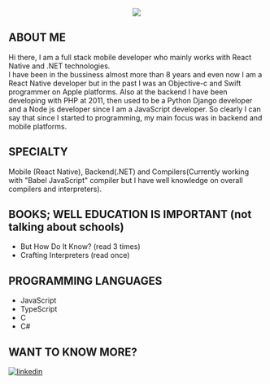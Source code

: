 <p align="center">
    <img src="https://github-readme-stats.vercel.app/api?username=ozanhonamlioglu&show_icons=true&count_private=true&theme=dark"/>
</p>

## ABOUT ME
Hi there, I am a full stack mobile developer who mainly works with React Native and .NET technologies.   
I have been in the bussiness almost more than 8 years and even now I am a React Native developer but in the past I was an Objective-c and Swift programmer on Apple platforms. Also at the backend I have been developing with PHP at 2011, then used to be a Python Django developer and a Node js developer since I am a JavaScript developer. So clearly I can say that since I started to programming, my main focus was in backend and mobile platforms.

## SPECIALTY
Mobile (React Native), Backend(.NET) and Compilers(Currently working with "Babel JavaScript" compiler but I have well knowledge on overall compilers and interpreters).

## BOOKS; WELL EDUCATION IS IMPORTANT (not talking about schools)
- But How Do It Know? (read 3 times)
- Crafting Interpreters (read once)

## PROGRAMMING LANGUAGES
- JavaScript
- TypeScript
- C
- C#

## WANT TO KNOW MORE?
[<img src="https://img.shields.io/badge/linkedin-https%3A%2F%2Fbit.ly%2F3eGrb0s-blue" alt="linkedin" />](https://bit.ly/3eGrb0s)
